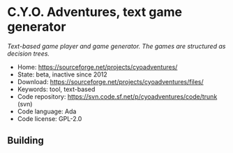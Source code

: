 # C.Y.O. Adventures, text game generator

_Text-based game player and game generator. The games are structured as decision trees._

- Home: https://sourceforge.net/projects/cyoadventures/
- State: beta, inactive since 2012
- Download: https://sourceforge.net/projects/cyoadventures/files/
- Keywords: tool, text-based
- Code repository: https://svn.code.sf.net/p/cyoadventures/code/trunk (svn)
- Code language: Ada
- Code license: GPL-2.0

## Building

